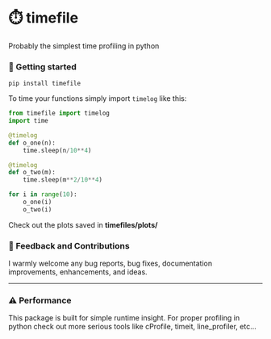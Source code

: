 # ⏱️ timefile
Probably the simplest time profiling in python 

### 📍 Getting started
```
pip install timefile
```

To time your functions simply import <code>timelog</code> like this:
```python
from timefile import timelog
import time

@timelog
def o_one(n):
    time.sleep(n/10**4)

@timelog
def o_two(m):
    time.sleep(m**2/10**4)

for i in range(10):
    o_one(i)
    o_two(i)
```
Check out the plots saved in **timefiles/plots/**

### 🍻 Feedback and Contributions
I warmly welcome any bug reports, bug fixes, documentation improvements, enhancements, and ideas.

___

### ⚠️ Performance 
This package is built for simple runtime insight. For proper profiling in python check out more serious tools like cProfile, timeit, line_profiler, etc...
